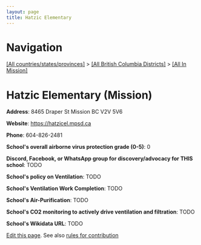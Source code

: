 ```yaml
---
layout: page
title: Hatzic Elementary
---
```

# Navigation

[[All countries/states/provinces]](../../..) > [[All British Columbia Districts]](../..) > [[All In Mission]](..)

# Hatzic Elementary (Mission)

**Address**: 8465 Draper St  Mission BC V2V 5V6

**Website**: <https://hatzicel.mpsd.ca>

**Phone**: 604-826-2481

**School's overall airborne virus protection grade (0-5)**: 0

**Discord, Facebook, or WhatsApp group for discovery/advocacy for THIS school**: TODO

**School's policy on Ventilation**: TODO

**School's Ventilation Work Completion**: TODO

**School's Air-Purification**: TODO

**School's CO2 monitoring to actively drive ventilation and filtration**: TODO

**School's Wikidata URL**: TODO


[Edit this page](https://github.com/ventilate-schools/BC/edit/main/./Mission/Hatzic_Elementary.md). See also [rules for contribution](../../../contribution-rules/)